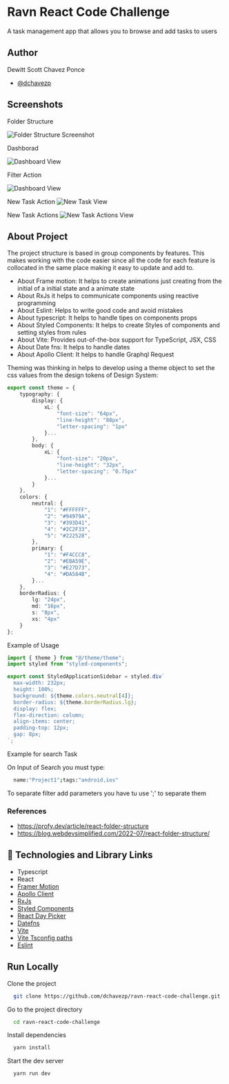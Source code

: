 # Ravn React Code Challenge

A task management app that allows you to browse and add tasks to users

## Author

Dewitt Scott Chavez Ponce

- [@dchavezp](https://github.com/dchavezp)

## Screenshots

Folder Structure

![Folder Structure Screenshot](https://res.cloudinary.com/dwg8fjcio/image/upload/v1678725729/folder-structure_gsxr99.png)

Dashborad

![Dashboard View ](https://res.cloudinary.com/dwg8fjcio/image/upload/v1678726483/dashboard_eoidwm.png)

Filter Action

![Dashboard View ](https://res.cloudinary.com/dwg8fjcio/image/upload/v1678726361/Ravn-React-Code-Challenge_o5941b.gif)

New Task Action
![New Task View](https://res.cloudinary.com/dwg8fjcio/image/upload/v1678726653/create_task_modal_zge6tm.gif)

New Task Actions
![New Task Actions View](https://res.cloudinary.com/dwg8fjcio/image/upload/v1678766961/add-taskpng_g7vppo.png)

## About Project

The project structure is based in group components by features. This makes working with the code easier since all the code for each feature is collocated in the same place making it easy to update and add to.

- About Frame motion: It helps to create animations just creating from the initial of a initial state and a animate state
- About RxJs it helps to communicate components using reactive programming
- About Eslint: Helps to write good code and avoid mistakes
- About typescript: It helps to handle tipes on components props
- About Styled Components: It helps to create Styles of components and setting styles from rules
- About Vite: Provides out-of-the-box support for TypeScript, JSX, CSS
- About Date fns: It helps to handle dates
- About Apollo Client: It helps to handle Graphql Request

Theming was thinking in helps to develop using a theme object to set the css values from the design tokens of Design System:

```typescript
export const theme = {
	typography: {
		display: {
			xL: {
				"font-size": "64px",
				"line-height": "88px",
				"letter-spacing": "1px"
			}...
		},
		body: {
			xL: {
				"font-size": "20px",
				"line-height": "32px",
				"letter-spacing": "0.75px"
			}...
		}
	},
	colors: {
		neutral: {
			"1": "#FFFFFF",
			"2": "#94979A",
			"3": "#393D41",
			"4": "#2C2F33",
			"5": "#222528",
		},
		primary: {
			"1": "#F4CCC8",
			"2": "#EBA59E",
			"3": "#E27D73",
			"4": "#DA584B",
		}...
	},
	borderRadius: {
		lg: "24px",
		md: "16px",
		s: "8px",
		xs: "4px"
	}
};
```

Example of Usage

```typescript
import { theme } from "@/theme/theme";
import styled from "styled-components";

export const StyledApplicationSidebar = styled.div`
  max-width: 232px;
  height: 100%;
  background: ${theme.colors.neutral[4]};
  border-radius: ${theme.borderRadius.lg};
  display: flex;
  flex-direction: column;
  align-items: center;
  padding-top: 12px;
  gap: 8px;
`;
```

Example for search Task

On Input of Search you must type:

```bash
  name:"Project1";tags:"android,ios"
```

To separate filter add parameters you have tu use ';' to separate them

### References

- https://profy.dev/article/react-folder-structure
- https://blog.webdevsimplified.com/2022-07/react-folder-structure/

## 🔗 Technologies and Library Links

- Typescript
- React
- [Framer Motion](https://www.framer.com/motion/)
- [Apollo Client](https://www.apollographql.com/docs/react/)
- [RxJs](https://rxjs.dev/)
- [Styled Components](https://styled-components.com/docs/api)
- [React Day Picker](https://react-day-picker.js.org/)
- [Datefns](https://date-fns.org/)
- [Vite](https://vitejs.dev/)
- [Vite Tsconfig paths](https://www.npmjs.com/package/vite-tsconfig-paths)
- [Eslint](https://eslint.org/)

## Run Locally

Clone the project

```bash
  git clone https://github.com/dchavezp/ravn-react-code-challenge.git
```

Go to the project directory

```bash
  cd ravn-react-code-challenge
```

Install dependencies

```bash
  yarn install
```

Start the dev server

```bash
  yarn run dev
```
